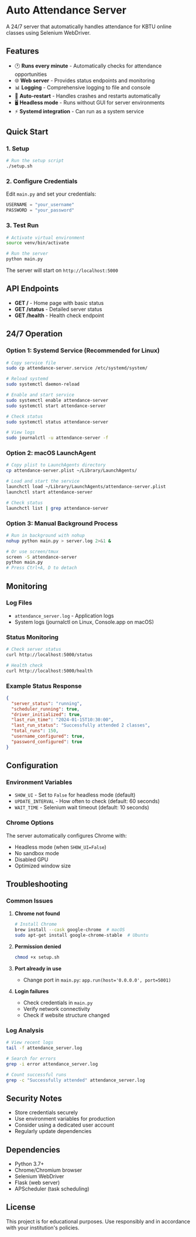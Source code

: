 # Auto Attendance Server

A 24/7 server that automatically handles attendance for KBTU online classes using Selenium WebDriver.

## Features

- 🕐 **Runs every minute** - Automatically checks for attendance opportunities
- 🌐 **Web server** - Provides status endpoints and monitoring
- 📊 **Logging** - Comprehensive logging to file and console
- 🔄 **Auto-restart** - Handles crashes and restarts automatically
- 🖥️ **Headless mode** - Runs without GUI for server environments
- ⚡ **Systemd integration** - Can run as a system service

## Quick Start

### 1. Setup

```bash
# Run the setup script
./setup.sh
```

### 2. Configure Credentials

Edit `main.py` and set your credentials:

```python
USERNAME = "your_username"
PASSWORD = "your_password"
```

### 3. Test Run

```bash
# Activate virtual environment
source venv/bin/activate

# Run the server
python main.py
```

The server will start on `http://localhost:5000`

## API Endpoints

- **GET /** - Home page with basic status
- **GET /status** - Detailed server status
- **GET /health** - Health check endpoint

## 24/7 Operation

### Option 1: Systemd Service (Recommended for Linux)

```bash
# Copy service file
sudo cp attendance-server.service /etc/systemd/system/

# Reload systemd
sudo systemctl daemon-reload

# Enable and start service
sudo systemctl enable attendance-server
sudo systemctl start attendance-server

# Check status
sudo systemctl status attendance-server

# View logs
sudo journalctl -u attendance-server -f
```

### Option 2: macOS LaunchAgent

```bash
# Copy plist to LaunchAgents directory
cp attendance-server.plist ~/Library/LaunchAgents/

# Load and start the service
launchctl load ~/Library/LaunchAgents/attendance-server.plist
launchctl start attendance-server

# Check status
launchctl list | grep attendance-server
```

### Option 3: Manual Background Process

```bash
# Run in background with nohup
nohup python main.py > server.log 2>&1 &

# Or use screen/tmux
screen -S attendance-server
python main.py
# Press Ctrl+A, D to detach
```

## Monitoring

### Log Files

- `attendance_server.log` - Application logs
- System logs (journalctl on Linux, Console.app on macOS)

### Status Monitoring

```bash
# Check server status
curl http://localhost:5000/status

# Health check
curl http://localhost:5000/health
```

### Example Status Response

```json
{
  "server_status": "running",
  "scheduler_running": true,
  "driver_initialized": true,
  "last_run_time": "2024-01-15T10:30:00",
  "last_run_status": "Successfully attended 2 classes",
  "total_runs": 150,
  "username_configured": true,
  "password_configured": true
}
```

## Configuration

### Environment Variables

- `SHOW_UI` - Set to `False` for headless mode (default)
- `UPDATE_INTERVAL` - How often to check (default: 60 seconds)
- `WAIT_TIME` - Selenium wait timeout (default: 10 seconds)

### Chrome Options

The server automatically configures Chrome with:
- Headless mode (when `SHOW_UI=False`)
- No sandbox mode
- Disabled GPU
- Optimized window size

## Troubleshooting

### Common Issues

1. **Chrome not found**
   ```bash
   # Install Chrome
   brew install --cask google-chrome  # macOS
   sudo apt-get install google-chrome-stable  # Ubuntu
   ```

2. **Permission denied**
   ```bash
   chmod +x setup.sh
   ```

3. **Port already in use**
   - Change port in `main.py`: `app.run(host='0.0.0.0', port=5001)`

4. **Login failures**
   - Check credentials in `main.py`
   - Verify network connectivity
   - Check if website structure changed

### Log Analysis

```bash
# View recent logs
tail -f attendance_server.log

# Search for errors
grep -i error attendance_server.log

# Count successful runs
grep -c "Successfully attended" attendance_server.log
```

## Security Notes

- Store credentials securely
- Use environment variables for production
- Consider using a dedicated user account
- Regularly update dependencies

## Dependencies

- Python 3.7+
- Chrome/Chromium browser
- Selenium WebDriver
- Flask (web server)
- APScheduler (task scheduling)

## License

This project is for educational purposes. Use responsibly and in accordance with your institution's policies.
